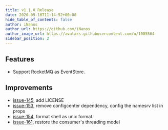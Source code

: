 ```yaml
---
title: v1.1.0 Release
date: 2020-09-16T11:14:52+00:00
hide_table_of_contents: false
author: iNanos
author_url: https://github.com/iNanos
author_image_url: https://avatars.githubusercontent.com/u/1085564
sidebar_position: 2
---
```


## Features

- Support RocketMQ as EventStore.

## Improvements

- [issue-145](https://github.com/WeBankFinTech/EventMesh/issues/145), add LICENSE
- [issue-153](https://github.com/WeBankFinTech/EventMesh/issues/153), remove configcenter dependency, config the namesrv list in props
- [issue-154](https://github.com/WeBankFinTech/EventMesh/issues/154), format shell as unix format
- [issue-161](https://github.com/WeBankFinTech/EventMesh/issues/161), restore the consumer's threading model
